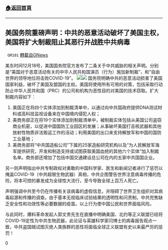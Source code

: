 ###  [:house:返回首頁](https://github.com/ourhimalayas/txt)
---

## 美国务院重磅声明：中共的恶意活动破坏了美国主权，美国将扩大制裁阻止其恶行并战胜中共病毒
` GM101` [轉載自GNews](https://gnews.org/zh-hans/665277/)

美东时间12月18号，美国国务院官方发布了二条关于中共威胁的相关声明。分别是“美国对于恶意活动有关的中华人民共和国演员（行为）施加新制裁”，和“自由世界的领导地位将击败COVID-19”。
![]()![]()![](https://gnews-media-offload.s3.amazonaws.com/wp-content/uploads/2020/12/19011615/3-19.png)![]()![](https://gnews-media-offload.s3.amazonaws.com/wp-content/uploads/2020/12/19011151/2-35.png)
国务院明确中共的恶意活动损害了美国国家利益，破坏了美国及盟国的主权。美国将使用所有可用的对策，包括采取行动防止中华人民共和国（PRC）的公司和机构为恶性目的对美国的技术窃取。扩大制裁内容如下：

1. 美国正在将四个实体添加到制裁清单中，以通过向中共国政府提供DNA测试材料或高科技监视设备来在中国境内侵犯人权；
2. 美商务部正在将19个实体添加到制裁清单中，被制裁实体包括从美国公司盗窃商业机密，以促进中国国防工业园区的发展；从事破坏美国打击核武器和其他放射性物质非法贩运工作的活动；利用美国的出口来支持解放军和中国的国防工业基地；
3. 美商务部将“中共国造船公司”下属的25家造船研究机构以及“为人民解放军海军提供研究，开发和制造支持或试图获取美国血统的其他六个实体”加入制裁名单。商务部还增加了包括中国交通建设总公司在内的五家中共国国企业。


另一则声明指出中共专制政权对勇敢的中国科学家、医生和新闻记者进行了惩罚以掩盖COVID-19（中共超限生物武器）真相，中共企图警告世界注意病毒传播的危险，将本可控的暴发成为全球性大流行，至今导致全球上百万人死亡。

声明强调中共至今仍在传播有关该病毒的虚假信息，并阻碍了世界卫生组织对其病毒起源和传播的调查。由于基本无视临床试验结果的透明性和问责制，中共兜售缺乏安全性和功效性等必要数据的疫苗。以上行为使中国公民和世界面临风险。

与此同时，爆料革命发起人郭文贵先生在直播中明确美国、北约等正义联盟已经将COVID-19定性为中共生物武器，此论证与英雄科学家闫博士的病毒报告观点一致，中共盗国贼试图灭绝人类族群的恶性将面临全球正义联盟有史以来最严厉的惩罚！

0
